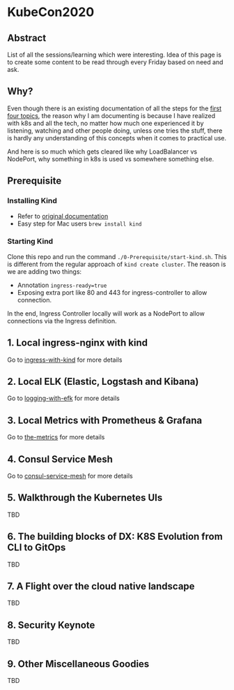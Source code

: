 # KubeCon2020 

## Abstract
List of all the sessions/learning which were interesting. Idea of this page is to create some content to be read through every Friday based on need and ask. 

## Why?

Even though there is an existing documentation of all the steps for the [first four topics](https://github.com/ishustava/kubecon-2020-workshop), the reason why I am documenting is because I have realized with k8s and all the tech, no matter how much one experienced it by listening, watching and other people doing, unless one tries the stuff, there is hardly any understanding of this concepts when it comes to practical use. 

And here is so much which gets cleared like why LoadBalancer vs NodePort, why something in k8s is used vs somewhere something else.   

## Prerequisite 

### Installing Kind

- Refer to [original documentation](https://kind.sigs.k8s.io/docs/user/quick-start/#installation)
- Easy step for Mac users `brew install kind`

### Starting Kind

Clone this repo and run the command `./0-Prerequisite/start-kind.sh`. This is different from the regular approach of `kind create cluster`. The reason is we are adding two things:
- Annotation `ingress-ready=true`
- Exposing extra port like 80 and 443 for ingress-controller to allow connection. 

In the end, Ingress Controller locally will work as a NodePort to allow connections via the Ingress definition.

## 1. Local ingress-nginx with kind

Go to [ingress-with-kind](./1-ingress-with-kind) for more details

## 2. Local ELK (Elastic, Logstash and Kibana) 

Go to [logging-with-efk](./2-logging-with-ekf) for more details

## 3. Local Metrics with Prometheus & Grafana

Go to [the-metrics](./3-the-metrics) for more details

## 4. Consul Service Mesh

Go to [consul-service-mesh](./4-consul-service-mesh) for more details

## 5. Walkthrough the Kubernetes UIs

TBD

## 6. The building blocks of DX: K8S Evolution from CLI to GitOps

TBD

## 7. A Flight over the cloud native landscape

TBD

## 8. Security Keynote

TBD

## 9. Other Miscellaneous Goodies

TBD

 